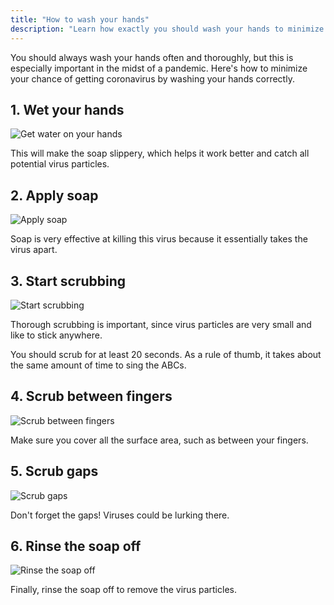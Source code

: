 ```yaml
---
title: "How to wash your hands"
description: "Learn how exactly you should wash your hands to minimize your chance of getting coronavirus."
---
```


You should always wash your hands often and thoroughly, but this is especially important in the midst of a pandemic. Here's how to minimize your chance of getting coronavirus by washing your hands correctly.

## 1. Wet your hands

![Get water on your hands](images/handwash_water.svg)

This will make the soap slippery, which helps it work better and catch all potential virus particles.

## 2. Apply soap

![Apply soap](images/handwash_soap.svg)

Soap is very effective at killing this virus because it essentially takes the virus apart.

## 3. Start scrubbing

![Start scrubbing](images/handwash_scrub1.svg)

Thorough scrubbing is important, since virus particles are very small and like to stick anywhere.

You should scrub for at least 20 seconds. As a rule of thumb, it takes about the same amount of time to sing the ABCs.

## 4. Scrub between fingers

![Scrub between fingers](images/handwash_scrub2.svg)

Make sure you cover all the surface area, such as between your fingers.

## 5. Scrub gaps

![Scrub gaps](images/handwash_scrub3.svg)

Don't forget the gaps! Viruses could be lurking there.

## 6. Rinse the soap off

![Rinse the soap off](images/handwash_water.svg)

Finally, rinse the soap off to remove the virus particles.
